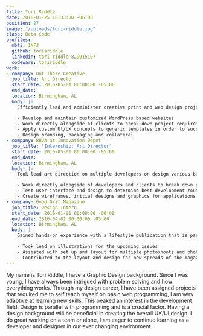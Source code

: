 ```yaml
---
title: Tori Riddle
date: 2018-01-25 18:33:00 -06:00
position: 27
image: "/uploads/tori-riddle.jpg"
class: Beta Code
profiles:
  mbti: INFJ
  github: toriariddle
  linkedin: tori-riddle-829915107
  codewars: toririddle
work:
- company: Out There Creative
  job_title: Art Director
  start_date: 2016-05-01 00:00:00 -05:00
  end_date: 
  location: Birmingham, AL
  body: |-
    Efficiently lead and administer creative print and web design projects. Developed, rendered, and expanded art concepts throughout production of advertising campaigns:

    - Develop and maintain customized WordPress based websites
    - Work directly alongside of clients to break down project requirements and manage task creation
    - Apply custom Ul/UX concepts to generic templates in order to successfully satisfy customer requirements
    - Design branding, packaging and collateral
- company: BBVA at Innovation Depot
  job_title: 'Internship: Art Director'
  start_date: 2016-05-01 00:00:00 -05:00
  end_date: 
  location: Birmingham, AL
  body: |-
    Took lead art direction on multiple developers on design various banking app designs. Fast-pace short internship that only consisted of 3 sprints.

    - Work directly alongside of developers and clients to break down project requirements and manage task creation
    - Test user interface and design to determine best development route
    - Create wireframes, initial designs and graphics for applications
- company: Good Grit Magazine
  job_title: Design Intern
  start_date: 2016-01-01 00:00:00 -06:00
  end_date: 2016-04-01 00:00:00 -05:00
  location: Birmingham, AL
  body: |-
    Gained hands-on experience with a lifestyle publication that is passionate about empowering people.  Collaborated directly with the creative department to break down tasks and determine the best way to tell the upcoming stories visually.

    - Took lead on illustrations for the upcoming issues
    - Assisted with set up and layout for multiple photoshoots and photographed several
    - Contributed to the layout and design for new spreads of the magazine.
---
```


My name is Tori Riddle, I have a Graphic Design background. Since I was young, I have always been intrigued with problem solving and how everything works. Through my design career, I have been assigned projects that required me to self teach myself on basic web programming, I am very adaptive at learning new skills.  This peaked an interest in the development field. Design is parallel with programming and is a crucial factor. Having a design background will be beneficial in creating the overall UX/UI design. I do great working on a team or alone,  I am eager to continue learning as a developer and designer in our ever changing environment.
